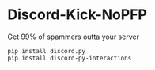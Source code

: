 # Discord-Kick-NoPFP
Get 99% of spammers outta your server

```
pip install discord.py
pip install discord-py-interactions
```
